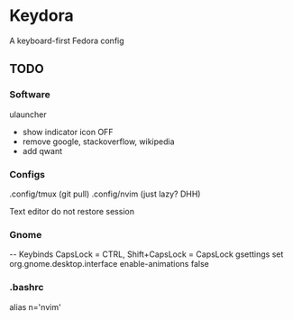 # Keydora
A keyboard-first Fedora config

## TODO

### Software
ulauncher
- show indicator icon OFF
- remove google, stackoverflow, wikipedia
- add qwant


### Configs
.config/tmux (git pull)
.config/nvim (just lazy? DHH)

Text editor do not restore session


### Gnome
-- Keybinds
CapsLock = CTRL, Shift+CapsLock = CapsLock
gsettings set org.gnome.desktop.interface enable-animations false


### .bashrc
alias n='nvim'
